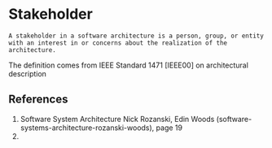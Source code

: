 # Stakeholder

```
A stakeholder in a software architecture is a person, group, or entity with an interest in or concerns about the realization of the architecture.
```
The definition comes from IEEE Standard 1471 [IEEE00] on architectural description

## References

1.  Software System Architecture Nick Rozanski,  Edin Woods (software-systems-architecture-rozanski-woods), page 19
2. 